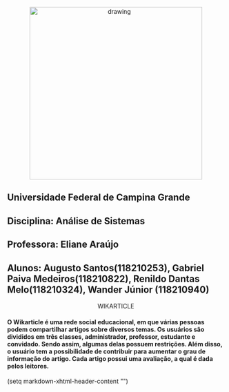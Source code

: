 <p align="center">
  <img align="center" src="https://upload.wikimedia.org/wikipedia/commons/thumb/5/5d/UfcgBrasao.jpg/1200px-UfcgBrasao.jpg" alt="drawing" height=400 width="400"/>
</p>

## Universidade Federal de Campina Grande
## Disciplina: Análise de Sistemas
## Professora: Eliane Araújo
## Alunos: Augusto Santos(118210253), Gabriel Paiva Medeiros(118210822), Renildo Dantas Melo(118210324), Wander Júnior (118210940) 

<p align="center">WIKARTICLE</p>

#### O Wikarticle é uma rede social educacional, em que várias pessoas podem compartilhar artigos sobre diversos temas. Os usuários são divididos em três classes, administrador, professor, estudante e convidado. Sendo assim, algumas delas possuem restrições. Além disso, o usuário tem a possibilidade de contribuir para aumentar o grau de informação do artigo. Cada artigo possui uma avaliação, a qual é dada pelos leitores. 

(setq markdown-xhtml-header-content
"<style type='text/css'>
  p { text-size: 25px; }
</style>")
